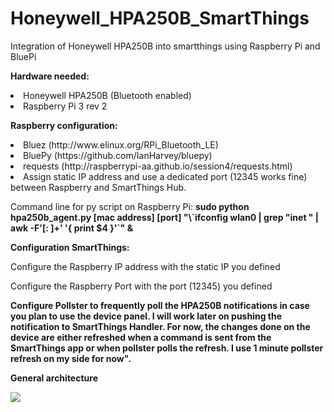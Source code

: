 # Honeywell_HPA250B_SmartThings
Integration of Honeywell HPA250B into smartthings using Raspberry Pi and BluePi

<p><b>Hardware needed:</b></p>
<p>
<li> Honeywell HPA250B (Bluetooth enabled)</li>
<li> Raspberry Pi 3 rev 2 </li>
</p>
<p></p>
<p>
<b>Raspberry configuration:</b></p>
<p>
<li>Bluez (http://www.elinux.org/RPi_Bluetooth_LE)</li>
<li>BluePy (https://github.com/IanHarvey/bluepy)</li>
<li>requests (http://raspberrypi-aa.github.io/session4/requests.html)</li>
<li>Assign static IP address and use a dedicated port (12345 works fine) between Raspberry and SmartThings Hub.</li>
</p>

<p>Command line for py script on Raspberry Pi: <b>sudo python hpa250b_agent.py [mac address] [port] "\`ifconfig wlan0 | grep "inet " | awk -F'[: ]+' '{ print $4 }'`" &</b>
</p>

<p><b>Configuration SmartThings:</b></p>
<p>Configure the Raspberry IP address with the static IP you defined</p>
<p>Configure the Raspberry Port with the port (12345) you defined</p>
<p></p>
<p><b> Configure Pollster to frequently poll the HPA250B notifications in case you plan to use the device panel. I will work later on pushing the notification to SmartThings Handler. For now, the changes done on the device are either refreshed when a command is sent from the SmartThings app or when pollster polls the refresh. I use 1 minute pollster refresh on my side for now".

<p> General architecture </p>
<img src=https://github.com/philippeportesppo/Honeywell_HPA250B_SmartThings/blob/master/HPA250B.png>

